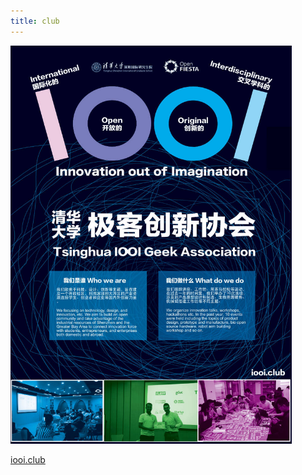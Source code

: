```yaml
---
title: club
---
```

<img width="450" src="/image/club.jpg">  

[iooi.club](http://iooi.club/)

<Vssue :title="$title" />